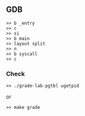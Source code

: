 ## GDB

```
>> b _entry
>> c
>> si
>> b main
>> layout split
>> n
>> b syscall
>> c 
```

### Check
```
>> ./grade-lab-pgtbl ugetpid
```
or
```
>> make grade
```
